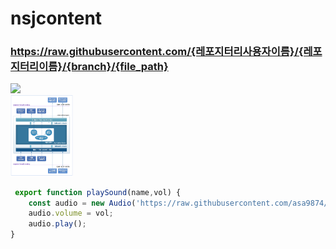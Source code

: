 # nsjcontent

### https://raw.githubusercontent.com/{레포지터리사용자이름}/{레포지터리이름}/{branch}/{file_path}

<img src="https://github.com/user-attachments/assets/a9ef1d48-91a5-44e4-bff3-f5d4abd6ab98" width="100">
<br>
<img src="https://github.com/nsjsoft/nsj-content/blob/main/jca-architecture.png" width="100">

```javascript
 export function playSound(name,vol) {
    const audio = new Audio('https://raw.githubusercontent.com/asa9874/Github-User-Content/main/'+name+'.mp3');
    audio.volume = vol;
    audio.play();
}
```
